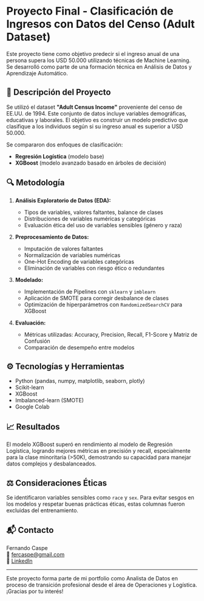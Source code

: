 # Proyecto Final - Clasificación de Ingresos con Datos del Censo (Adult Dataset)

Este proyecto tiene como objetivo predecir si el ingreso anual de una persona supera los USD 50.000 utilizando técnicas de Machine Learning. Se desarrolló como parte de una formación técnica en Análisis de Datos y Aprendizaje Automático.

## 📌 Descripción del Proyecto

Se utilizó el dataset **"Adult Census Income"** proveniente del censo de EE.UU. de 1994. Este conjunto de datos incluye variables demográficas, educativas y laborales. El objetivo es construir un modelo predictivo que clasifique a los individuos según si su ingreso anual es superior a USD 50.000.

Se compararon dos enfoques de clasificación:
- **Regresión Logística** (modelo base)
- **XGBoost** (modelo avanzado basado en árboles de decisión)

## 🔍 Metodología

1. **Análisis Exploratorio de Datos (EDA):**
   - Tipos de variables, valores faltantes, balance de clases
   - Distribuciones de variables numéricas y categóricas
   - Evaluación ética del uso de variables sensibles (género y raza)

2. **Preprocesamiento de Datos:**
   - Imputación de valores faltantes
   - Normalización de variables numéricas
   - One-Hot Encoding de variables categóricas
   - Eliminación de variables con riesgo ético o redundantes

3. **Modelado:**
   - Implementación de Pipelines con `sklearn` y `imblearn`
   - Aplicación de SMOTE para corregir desbalance de clases
   - Optimización de hiperparámetros con `RandomizedSearchCV` para XGBoost

4. **Evaluación:**
   - Métricas utilizadas: Accuracy, Precision, Recall, F1-Score y Matriz de Confusión
   - Comparación de desempeño entre modelos

## ⚙️ Tecnologías y Herramientas

- Python (pandas, numpy, matplotlib, seaborn, plotly)
- Scikit-learn
- XGBoost
- Imbalanced-learn (SMOTE)
- Google Colab

## 📈 Resultados

El modelo XGBoost superó en rendimiento al modelo de Regresión Logística, logrando mejores métricas en precisión y recall, especialmente para la clase minoritaria (>50K), demostrando su capacidad para manejar datos complejos y desbalanceados.

## ⚖️ Consideraciones Éticas

Se identificaron variables sensibles como `race` y `sex`. Para evitar sesgos en los modelos y respetar buenas prácticas éticas, estas columnas fueron excluidas del entrenamiento.


## 📬 Contacto

Fernando Caspe  
📧 fercaspe@gmail.com  
🔗 [LinkedIn](https://www.linkedin.com/in/fercaspe)  


---

Este proyecto forma parte de mi portfolio como Analista de Datos en proceso de transición profesional desde el área de Operaciones y Logística. ¡Gracias por tu interés!
